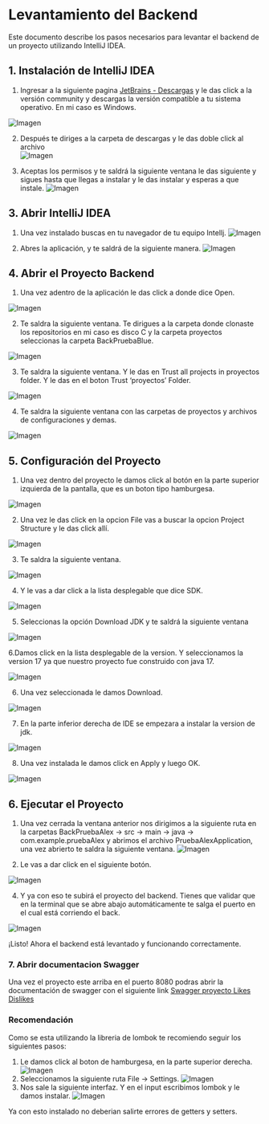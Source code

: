 # Levantamiento del Backend

Este documento describe los pasos necesarios para levantar el backend de un proyecto utilizando IntelliJ IDEA.

## 1. Instalación de IntelliJ IDEA

1. Ingresar a la siguiente pagina [JetBrains - Descargas](https://www.jetbrains.com/es-es/idea/download/other.html) y le das click a la versión community y descargas la versión compatible a tu sistema operativo. En mi caso es Windows.

![Imagen](https://res.cloudinary.com/dsb2nqwja/image/upload/v1732800184/imagenesBack/image1.png)

2. Después te diriges a la carpeta de descargas y le das doble click al archivo  
![Imagen](https://res.cloudinary.com/dsb2nqwja/image/upload/v1732800184/imagenesBack/l2f3o55cpedmjm6ewbuq.png)

3. Aceptas los permisos y te saldrá la siguiente ventana le das siguiente y sigues hasta que llegas a instalar y le das instalar y esperas a que instale. 
![Imagen](https://res.cloudinary.com/dsb2nqwja/image/upload/v1732800184/imagenesBack/imagen2.png)

## 3. Abrir IntelliJ IDEA

1. Una vez instalado buscas en tu navegador de tu equipo Intellj.
![Imagen](https://res.cloudinary.com/dsb2nqwja/image/upload/v1732800185/imagenesBack/imagen3.png)

2. Abres la aplicación, y te saldrá de la siguiente manera.
![Imagen](https://res.cloudinary.com/dsb2nqwja/image/upload/v1732800185/imagenesBack/imagen4.png)

## 4. Abrir el Proyecto Backend

1. Una vez adentro de la aplicación le das click a donde dice Open.

![Imagen](https://res.cloudinary.com/dsb2nqwja/image/upload/v1732800185/imagenesBack/imagen5.png)

2. Te saldra la siguiente ventana. Te dirigues a la carpeta donde clonaste los repositorios en mi caso es disco C y la carpeta proyectos seleccionas la carpeta BackPruebaBlue.

![Imagen](https://res.cloudinary.com/dsb2nqwja/image/upload/v1732800184/imagenesBack/imagen6.png)

3.  Te saldra la siguiente ventana. Y le das en Trust all projects in proyectos folder. Y le das en el boton Trust ‘proyectos’ Folder. 
  
![Imagen](https://res.cloudinary.com/dsb2nqwja/image/upload/v1732800184/imagenesBack/imagen7.png)

4. Te saldra la siguiente ventana con las carpetas de proyectos y archivos de configuraciones y demas.

![Imagen](https://res.cloudinary.com/dsb2nqwja/image/upload/v1732800185/imagenesBack/imagen8.png)

## 5. Configuración del Proyecto

1. Una vez dentro del proyecto le damos click al botón en la parte superior izquierda de la pantalla, que es un boton tipo hamburgesa.

![Imagen](https://res.cloudinary.com/dsb2nqwja/image/upload/v1732800185/imagenesBack/qtovfqbshutuevpyj09j.png)

2. Una vez le das click en la opcion File vas a buscar la opcion Project Structure y le das click allí. 

![Imagen](https://res.cloudinary.com/dsb2nqwja/image/upload/v1732800185/imagenesBack/nq1zyu8qytcqz2b8iej1.png)

3. Te saldra la siguiente ventana.
   
![Imagen](https://res.cloudinary.com/dsb2nqwja/image/upload/v1732800185/imagenesBack/nrls6xqxmdaof38eqtsx.png)

4. Y le vas a dar click a la lista desplegable que dice SDK.

![Imagen](https://res.cloudinary.com/dsb2nqwja/image/upload/v1732800185/imagenesBack/euzh9trrcemgzwwqucsz.png)

5. Seleccionas la opción Download JDK y te saldrá la siguiente ventana

![Imagen](https://res.cloudinary.com/dsb2nqwja/image/upload/v1732800185/imagenesBack/ky9f99pzzifcbd7ubcta.png)

6.Damos click en la lista desplegable de la version. Y seleccionamos la version 17 ya que nuestro proyecto fue construido con java 17.

![Imagen](https://res.cloudinary.com/dsb2nqwja/image/upload/v1732800185/imagenesBack/bmeytniorx7vpttf29xn.png)

6. Una vez seleccionada le damos Download.
   
![Imagen](https://res.cloudinary.com/dsb2nqwja/image/upload/v1732800185/imagenesBack/ikbd9awnupgijm2bnbaj.png)

7. En la parte inferior derecha de IDE se empezara a instalar la version de jdk.
   
![Imagen](https://res.cloudinary.com/dsb2nqwja/image/upload/v1732800186/imagenesBack/p4kchwrzcsxgtssyl3sy.png)

8. Una vez instalada le damos click en Apply y luego OK.

![Imagen](https://res.cloudinary.com/dsb2nqwja/image/upload/v1732800186/imagenesBack/amye4jjtpj6cjrj8jqit.png)

## 6. Ejecutar el Proyecto

1. Una vez cerrada la ventana anterior nos dirigimos a la siguiente ruta en la carpetas BackPruebaAlex -> src -> main -> java -> com.example.pruebaAlex y abrimos el archivo PruebaAlexApplication, una vez abrierto te saldra la siguiente ventana. 
![Imagen](https://res.cloudinary.com/dsb2nqwja/image/upload/v1732800186/imagenesBack/ulbfrvwbgzn8r0tzld7o.png)

2. Le vas a dar click en el siguiente botón.

![Imagen](https://res.cloudinary.com/dsb2nqwja/image/upload/v1732800186/imagenesBack/sl5qgzcvlqolgqqi4wzw.png)

4. Y ya con eso te subirá el proyecto del backend. Tienes que validar que en la terminal que se abre abajo automáticamente te salga el puerto en el cual está corriendo el back.

![Imagen](https://res.cloudinary.com/dsb2nqwja/image/upload/v1732800186/imagenesBack/opo1zn3orfhgbejxpxav.png)

¡Listo! Ahora el backend está levantado y funcionando correctamente.

###  7. Abrir documentacion Swagger
Una vez el proyecto este arriba en el puerto 8080 podras abrir la documentación de swagger con el siguiente link [Swagger proyecto Likes Dislikes](http://localhost:8080/swagger-ui/index.html#/)

### Recomendación 

Como se esta utilizando la libreria de lombok te recomiendo seguir los siguientes pasos:
1. Le damos click al boton de hamburgesa, en la parte superior derecha.
   ![Imagen](https://res.cloudinary.com/dsb2nqwja/image/upload/v1732800185/imagenesBack/qtovfqbshutuevpyj09j.png)
2. Seleccionamos la siguiente ruta File -> Settings.
![Imagen](https://res.cloudinary.com/dsb2nqwja/image/upload/v1732840375/imagenesBack/pqdipmwlqntferggld3n.png)
3. Nos sale la siguiente interfaz. Y en el input escribimos lombok y le damos instalar.
![Imagen](https://res.cloudinary.com/dsb2nqwja/image/upload/v1732840628/imagenesBack/lnrqrxyy3930lllq3vdu.png)

Ya con esto instalado no deberian salirte errores de getters y setters.
